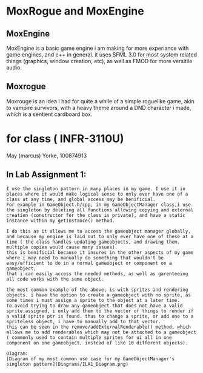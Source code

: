 # MoxRogue and MoxEngine
## MoxEngine
MoxEngine is a basic game engine i am making for more experiance with game engines, and c++ in general. it uses SFML 3.0 for most system related things (graphics, window creation, etc), as well as FMOD for more versitile audio.

## Moxrogue
Moxrouge is an idea i had for quite a while of a simple roguelike game, akin to vampire survivors, with a heavy theme around a DND character i made, which is a sentient cardboard box.


# for class ( INFR-3110U)

May (marcus) Yorke, 100874913

## In Lab Assignment 1:
    I use the singleton pattern in many places in my game. I use it in places where it would make logical sense to only ever have one of a class at any time, and global access may be benificial.
    For example in GameObject.h/cpp, in my GameObjectManager class,i use the singleton by deleting all functions allowing copying and external creation (constructor for the class is private), and have a static instance within my getInstance() method.

    I do this as it allows me to access the gameobject manager globally, and because my engine is laid out to only ever have one of these at a time ( the class handles updating gameobjects, and drawing them. multiple copies would cause many issues). 
    this is benificial because it insures in the other aspects of my game where i may need to manually do something that wouldn't be easy/efficient to do in a normal gameobject or component on a gameobject, 
    that i can easily access the needed methods, as well as garenteeing all code works with the same object. 

    the most common example of the above, is with sprites and rendering objects. i have the option to create a gameobject with no sprite, as some times i must assign a sprite to the object at a later time.
    To avoid trying to draw any gameobject that does not have a valid sprite assigned, i only add them to the vector of things to render if a valid sprite ptr is found. thus to change a sprite, or add one to a spriteless object, i have to manually add to that vector.
    this can be seen in the remove/addExternalRenderable() method, which allows me to add renderables which may not be attached to a gameobject ( commonly used to contain multiple sprites for ui all in one component on one gameobject, instead of like 10 different objects). 

    Diagram:
    [Diagram of my most common use case for my GameObjectManager's singleton pattern](Diagrams/ILA1_Diagram.png)